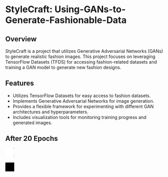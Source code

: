# StyleCraft: Using-GANs-to-Generate-Fashionable-Data

## Overview

StyleCraft is a project that utilizes Generative Adversarial Networks (GANs) to generate realistic fashion images. This project focuses on leveraging TensorFlow Datasets (TFDS) for accessing fashion-related datasets and training a GAN model to generate new fashion designs.

## Features

- Utilizes TensorFlow Datasets for easy access to fashion datasets.
- Implements Generative Adversarial Networks for image generation.
- Provides a flexible framework for experimenting with different GAN architectures and hyperparameters.
- Includes visualization tools for monitoring training progress and generated images.

## After 20 Epochs

![Starting epoch's image](generated_img_0_1.png)

![Last epoch's image](generated_img_19_0.png)